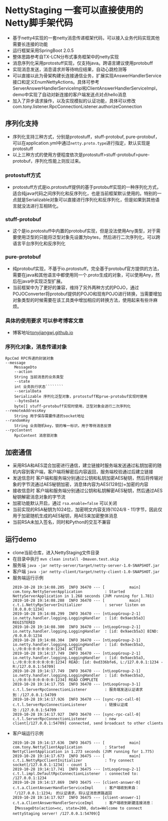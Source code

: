 # NettyStaging 一套可以直接使用的Netty脚手架代码

- 基于netty4实现的一套netty消息传递框架代码，可以接入业务代码实现其他需要长连接的功能
- 运行框架采用SpringBoot 2.0.5
- 整体思路参考自TX-LCN分布式事务框架中的netty实现
- 消息序列化采用protostuff实现，仅支持java。跨语言建议使用protobuff
- 实现消息发送，消息请求并等待响应结果，自动心跳检测等
- 可以直接以此为骨架构建长连接通信业务，扩展实现AnswerHandlerService接口和定义EnumNettyActions。具体可参考ServerAnswerHandlerServiceImpl和ClientAnswerHandlerServiceImpl，demo中实现了自动对新连接的客户端发送点对点hello消息
- 加入了异步请求操作，以及实现模拟的认证功能，具体可以修改com.tony.listener.RpcConnectionListener.authorizeConnection

## 序列化支持

- 序列化支持三种方式，分别是protostuff，stuff-protobuf, pure-protobuf，可以在application.yml中通过`netty.proto.type`进行指定，默认实现是protostuff
- 以上三种方式的使用方便程度依次是protostuff>stuff-protobuf>pure-protobuf，序列化性能上则反过来。

### protostuff方式

- protostuff方式是io.protostuff提供的基于protobuff实现的一种序列化方式，适合纯java代码之间序列化和反序列化，也是当前框架默认使用的。特别的一点就是Serializable对象可以直接进行序列化和反序列化，但是如果到其他语言就没法进行互相转化。

### stuff-protobuf

- 这个是io.protostuff中内置的protobuf实现，但是没法使用Any类型，对于需要使用泛型的只能将泛型对象先设置为bytes，然后进行二次序列化，可以跨语言平台序列化和反序列化

### pure-protobuf

- 纯protobuf实现，不基于io.protostuff。完全基于protobuf官方提供的方法，需要在java和其他语言中都使用同一个.proto生成的对象，可以使用Any，然后在java中实现泛型扩展。
- 当前框架中为了更好的兼容，维持了另外两种方式的POJO，通过POJOConverter将protobuf提供的POJO和现有POJO进行转换，当需要增加对象类型的时候需要在该工具类中增加相应的转换方法，使用起来有些许麻烦。

### 具体的使用要求 可以参考博客文章

- 博客地址[tonyjiangwj.github.io](https://tonyjiangwj.github.io/2019/11/01/%E4%BD%BF%E7%94%A8Protobuf%E5%AE%9E%E7%8E%B0%E8%B7%A8%E8%AF%AD%E8%A8%80%E5%BA%8F%E5%88%97%E5%8C%96%E5%92%8C%E5%8F%8D%E5%BA%8F%E5%88%97%E5%8C%96%EF%BC%8CJava-Python%E5%AE%9E%E4%BE%8B/)

### 序列化对象，消息传递对象

```shell
RpcCmd RPC传递的封装对象
--message
    MessageDto
    --action
    String 当前消息的业务类型
    --state
    int 业务执行状态````````
    --serialData
    Serializable 序列化泛型对象，protostuff和prue-protobuf实现时使用
    --bytesData
    byte[] stuff-protobuff实现时使用，泛型对象会进行二次序列化
--remoteAddressKey
    String 用于保存需要传递的socket地址
--randomKey
    String 业务随机key，锁的唯一标识，用于等待消息反馈
--rpcContent
    RpcContent 消息锁对象
```

## 加密通信

- 采用RSA和AES混合加密进行通信，建立链接时服务端发送通过私钥加密的随机内容到客户端，客户端将解密后内容返回，服务端校验通过后建立链接
- 发送信息时 客户端和服务端分别通过公钥和私钥加密AES秘钥，然后将传输对象的字节流通过AES秘钥加密，消息体内容为AES(128位)+加密的内容
- 接收信息时 客户端和服务端分别通过公钥和私钥解密AES秘钥，然后通过AES秘钥解密消息对象的字节流
- 加密功能默认开启，通过 `rsa.enable=false` 可以关闭
- 当前实现的RSA秘钥为1024位，加密明文内容支持(1024/8 - 11)字节，因此仅用于加密随机生成的AES秘钥，用AES来加密整体消息
- 当前RSA未加入签名，同时和Python的交互不兼容

## 运行demo

- clone当前仓库，进入NettyStaging文件目录
- 在目录中执行 ```mvn clean install -Dmaven.test.skip```
- 服务端 ```java -jar netty-server/target/netty-server-1.0-SNAPSHOT.jar```
- 客户端 ```java -jar netty-client/target/netty-client-1.0-SNAPSHOT.jar```
- 服务端运行示例
    ```log
    2019-10-28 19:14:08.205  INFO 36470 --- [           main] com.tony.NettyServerApplication          : Started NettyServerApplication in 1.268 seconds (JVM running for 1.781)
    2019-10-28 19:14:08.288  INFO 36470 --- [           main] c.t.i.NettyRpcServerInitializer          : server listen on [0.0.0.0:1234]
    2019-10-28 19:14:08.299  INFO 36470 --- [ntLoopGroup-2-1] io.netty.handler.logging.LoggingHandler  : [id: 0x9aecb5a3] REGISTERED
    2019-10-28 19:14:08.300  INFO 36470 --- [ntLoopGroup-2-1] io.netty.handler.logging.LoggingHandler  : [id: 0x9aecb5a3] BIND: /0.0.0.0:1234
    2019-10-28 19:14:08.304  INFO 36470 --- [ntLoopGroup-2-1] io.netty.handler.logging.LoggingHandler  : [id: 0x9aecb5a3, L:/0:0:0:0:0:0:0:0:1234] ACTIVE
    2019-10-28 19:14:17.749  INFO 36470 --- [ntLoopGroup-2-1] io.netty.handler.logging.LoggingHandler  : [id: 0x9aecb5a3, L:/0:0:0:0:0:0:0:0:1234] READ: [id: 0xd336bfe6, L:/127.0.0.1:1234 - R:/127.0.0.1:54709]
    2019-10-28 19:14:17.749  INFO 36470 --- [ntLoopGroup-2-1] io.netty.handler.logging.LoggingHandler  : [id: 0x9aecb5a3, L:/0:0:0:0:0:0:0:0:1234] READ COMPLETE
    2019-10-28 19:14:17.755  INFO 36470 --- [ntLoopGroup-3-1] c.t.l.ServerRpcConnectionListener        : 服务端发送认证请求到：/127.0.0.1:54709
    2019-10-28 19:14:17.926  INFO 36470 --- [sync-rpc-call-0] c.t.l.ServerRpcConnectionListener        : 链接认证成功：/127.0.0.1:54709
    2019-10-28 19:14:17.927  INFO 36470 --- [sync-rpc-call-0] c.t.l.ServerRpcConnectionListener        : new client[/127.0.0.1:54709] connected, send broadcast to other clients
    ```
- 客户端运行示例
    ```log 
    2019-10-28 19:14:17.636  INFO 36475 --- [           main] com.tony.NettyClientApplication          : Started NettyClientApplication in 1.273 seconds (JVM running for 1.775)
    2019-10-28 19:14:17.673  INFO 36475 --- [           main] c.t.i.NettyRpcClientInitializer          : Try connect socket[/127.0.0.1:1234] - count 1
    2019-10-28 19:14:17.741  INFO 36475 --- [ntLoopGroup-2-1] c.t.l.impl.DefaultRpcConnectionListener  : connected to: /127.0.0.1:1234
    2019-10-28 19:14:17.869  INFO 36475 --- [client-answer-0] c.t.a.ClientAnswerHandlerServiceImpl     : 客户端收到来自：「/127.0.0.1:1234」 的认证请求，将认证消息原路返回
    2019-10-28 19:14:17.927  INFO 36475 --- [client-answer-1] c.t.a.ClientAnswerHandlerServiceImpl     : 客户端收到新建连接消息：【MessageDto(action=nc, state=200, data=Welcome to connect nettyStaging server! /127.0.0.1:54709)】
    ```